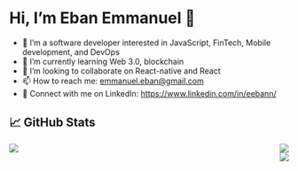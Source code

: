 # Hi, I’m Eban Emmanuel  👋

- 👀 I’m a software developer interested in JavaScript, FinTech, Mobile development, and DevOps
- 🌱 I’m currently learning  Web 3.0, blockchain 
- 💞️ I’m looking to collaborate on React-native and React
- 📫 How to reach me: emmanuel.eban@gmail.com
- 🤝 Connect with me on LinkedIn: <https://www.linkedin.com/in/eebann/>

## 📈 GitHub Stats

  <div align="right">
    <img align="left" src="https://github-readme-stats.vercel.app/api?username=eebbann&show_icons=true&locale=en&count_private=true&hide_border=true&title_color=fff&text_color=ddd&icon_color=1CADFB&bg_color=0F2D3D&include_all_commits=true">
    <img src="https://github-readme-streak-stats.herokuapp.com?user=eebbann&hide_border=true&date_format=M%20j%5B%2C%20Y%5D&background=0F2D3D&stroke=1CADFB&ring=1CADFB&fire=1CADFB&currStreakNum=FFFFFF&sideNums=FFFFFF&currStreakLabel=1CADFB&border=DDDDDD00&sideLabels=DDDDDD&dates=CCCCCC">
    <br />
    <img src="https://activity-graph.herokuapp.com/graph?username=eebbann&bg_color=0f2d3d&color=1cadfb&line=1cadfb&point=1cadfb&area=true&hide_border=true">
  </div>
